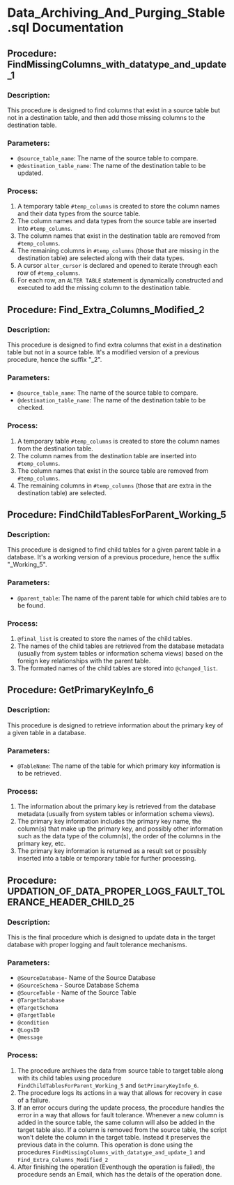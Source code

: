 # Data_Archiving_And_Purging_Stable.sql Documentation

## Procedure: FindMissingColumns_with_datatype_and_update_1

### Description:
This procedure is designed to find columns that exist in a source table but not in a destination table, and then add those missing columns to the destination table.

### Parameters:
- `@source_table_name`: The name of the source table to compare.
- `@destination_table_name`: The name of the destination table to be updated.

### Process:
1. A temporary table `#temp_columns` is created to store the column names and their data types from the source table.
2. The column names and data types from the source table are inserted into `#temp_columns`.
3. The column names that exist in the destination table are removed from `#temp_columns`.
4. The remaining columns in `#temp_columns` (those that are missing in the destination table) are selected along with their data types.
5. A cursor `alter_cursor` is declared and opened to iterate through each row of `#temp_columns`.
6. For each row, an `ALTER TABLE` statement is dynamically constructed and executed to add the missing column to the destination table.


## Procedure: Find_Extra_Columns_Modified_2

### Description:
This procedure is designed to find extra columns that exist in a destination table but not in a source table. It's a modified version of a previous procedure, hence the suffix "_2".

### Parameters:
- `@source_table_name`: The name of the source table to compare.
- `@destination_table_name`: The name of the destination table to be checked.

### Process:
1. A temporary table `#temp_columns` is created to store the column names from the destination table.
2. The column names from the destination table are inserted into `#temp_columns`.
3. The column names that exist in the source table are removed from `#temp_columns`.
4. The remaining columns in `#temp_columns` (those that are extra in the destination table) are selected.


## Procedure: FindChildTablesForParent_Working_5

### Description:
This procedure is designed to find child tables for a given parent table in a database. It's a working version of a previous procedure, hence the suffix "_Working_5".

### Parameters:
- `@parent_table`: The name of the parent table for which child tables are to be found.

### Process:
1. `@final_list` is created to store the names of the child tables.
2. The names of the child tables are retrieved from the database metadata (usually from system tables or information schema views) based on the foreign key relationships with the parent table.
3. The formated names of the child tables are stored into `@changed_list`.


## Procedure: GetPrimaryKeyInfo_6

### Description:
This procedure is designed to retrieve information about the primary key of a given table in a database.

### Parameters:
- `@TableName`: The name of the table for which primary key information is to be retrieved.

### Process:
1. The information about the primary key is retrieved from the database metadata (usually from system tables or information schema views).
2. The primary key information includes the primary key name, the column(s) that make up the primary key, and possibly other information such as the data type of the column(s), the order of the columns in the primary key, etc.
3. The primary key information is returned as a result set or possibly inserted into a table or temporary table for further processing.


## Procedure: UPDATION_OF_DATA_PROPER_LOGS_FAULT_TOLERANCE_HEADER_CHILD_25

### Description:
This is the final procedure which is designed to update data in the target database with proper logging and fault tolerance mechanisms. 

### Parameters:
- `@SourceDatabase`- Name of the Source Database
- `@SourceSchema` - Source Database Schema
- `@SourceTable` - Name of the Source Table
- `@TargetDatabase`
- `@TargetSchema` 
- `@TargetTable` 
- `@condition` 
- `@LogsID` 
- `@message`

### Process:
1. The procedure archives the data from source table to target table along with its child tables using procedure `FindChildTablesForParent_Working_5` and `GetPrimaryKeyInfo_6`.
2. The procedure logs its actions in a way that allows for recovery in case of a failure.
3. If an error occurs during the update process, the procedure handles the error in a way that allows for fault tolerance. Whenever a new column is added in the source table, the same column will also be added in the target table also. If a column is removed from the source table, the script won't delete the column in the target table. Instead it preserves the previous data in the column. This operation is done using the procedures `FindMissingColumns_with_datatype_and_update_1` and `Find_Extra_Columns_Modified_2`
4. After finishing the operation (Eventhough the operation is failed), the procedure sends an Email, which has the details of the operation done.
